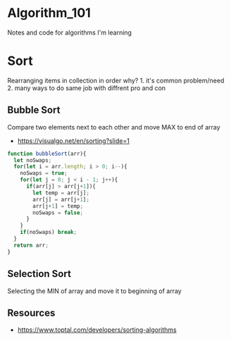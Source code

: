 # Algorithm_101
Notes and code for algorithms I'm learning

# Sort
Rearranging items in collection in order
why? 1. it's common problem/need 2. many ways to do same job with diffrent pro and con

## Bubble Sort
Compare two elements next to each other and move MAX to end of array
* https://visualgo.net/en/sorting?slide=1

```javascript
function bubbleSort(arr){
  let noSwaps;
  for(let i = arr.length; i > 0; i--){
    noSwaps = true;
    for(let j = 0; j < i - 1; j++){
      if(arr[j] > arr[j+1]){
        let temp = arr[j];
        arr[j] = arr[j+1];
        arr[j+1] = temp;
        noSwaps = false;         
      }
    }
    if(noSwaps) break;
  }
  return arr;
}
```

## Selection Sort
Selecting the MIN of array and move it to beginning of array


## Resources
* https://www.toptal.com/developers/sorting-algorithms
